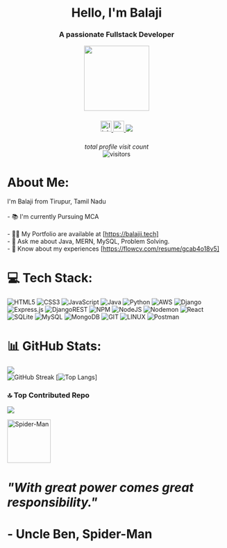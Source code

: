 <h1 align="center">Hello, I'm Balaji</h1>
<h3 align="center">A passionate Fullstack Developer</h3>
<div align="center">
  <img height="150" src="https://imgs.search.brave.com/-HUkVXK4-GP_DAyd5YTx2QN8mhG-FPkpfc2TzG2-iSw/rs:fit:860:0:0/g:ce/aHR0cHM6Ly9vdWNo/LWNkbjIuaWNvbnM4/LmNvbS92WkQtbk9P/MC1yS0dsb1BCVzBX/akxRRi1pOGhma3Bh/N1FXWV8zTDRZVEdB/L3JzOmZpdDo2ODQ6/NDU2L2N6TTZMeTlw/WTI5dWN6Z3UvYjNW/amFDMXdjbTlrTG1G/ei9jMlYwY3k5emRt/Y3ZNekF4L0wyWTFa/V0k1WkdFd0xUTTMv/WldNdE5EVXhZeTFp/T0RObC9MVFZqTXpj/MU5HVTVOalF4L05D/NXpkbWMucG5n"  />
</div>

###

<div align="center">
  <a href="https://www.linkedin.com/in/balajisankarmca/" target="_blank">
    <img src="https://img.shields.io/static/v1?message=LinkedIn&logo=linkedin&label=&color=0077B5&logoColor=white&labelColor=&style=for-the-badge" height="25" alt="linkedin logo"  />
  </a>
  <a href="balajisankarsiva@gmail.com" target="_blank">
    <img src="https://img.shields.io/static/v1?message=Gmail&logo=gmail&label=&color=D14836&logoColor=white&labelColor=&style=for-the-badge" height="25" alt="gmail logo"  />
  </a>
  <a href="https://www.balajii.tech">
    <img src="https://img.shields.io/badge/website-000000?style=for-the-badge&logo=About.me&logoColor=white"/>
  </a>
</div>

###
###

<p align="center">
  <i>total profile visit count</i><br>
<img align="center" alt="visitors" src="https://profile-counter.glitch.me/balaji-s-2024/count.svg" />
</p>

###
# About Me:
I'm Balaji from Tirupur, Tamil Nadu<br>
<br>- 📚 I'm currently Pursuing MCA<br>
<br>- 👨‍💻 My Portfolio are available at [https://balajii.tech]
<br>- 💬 Ask me about Java, MERN, MySQL, Problem Solving.
<br>- 📄 Know about my experiences [https://flowcv.com/resume/gcab4o18v5]

# 💻 Tech Stack:
![HTML5](https://img.shields.io/badge/html5-%23E34F26.svg?style=flat&logo=html5&logoColor=white) ![CSS3](https://img.shields.io/badge/css3-%231572B6.svg?style=flat&logo=css3&logoColor=white)  ![JavaScript](https://img.shields.io/badge/javascript-%23323330.svg?style=flat&logo=javascript&logoColor=%23F7DF1E) ![Java](https://img.shields.io/badge/java-%23ED8B00.svg?style=flat&logo=openjdk&logoColor=white)  ![Python](https://img.shields.io/badge/python-3670A0?style=flat&logo=python&logoColor=ffdd54)  ![AWS](https://img.shields.io/badge/AWS-%23FF9900.svg?style=flat&logo=amazon-aws&logoColor=white)  ![Django](https://img.shields.io/badge/django-%23092E20.svg?style=flat&logo=django&logoColor=white) ![Express.js](https://img.shields.io/badge/express.js-%23404d59.svg?style=flat&logo=express&logoColor=%2361DAFB) ![DjangoREST](https://img.shields.io/badge/DJANGO-REST-ff1709?style=flat&logo=django&logoColor=white&color=ff1709&labelColor=gray) ![NPM](https://img.shields.io/badge/NPM-%23CB3837.svg?style=flat&logo=npm&logoColor=white) ![NodeJS](https://img.shields.io/badge/node.js-6DA55F?style=flat&logo=node.js&logoColor=white) ![Nodemon](https://img.shields.io/badge/NODEMON-%23323330.svg?style=flat&logo=nodemon&logoColor=%BBDEAD) ![React](https://img.shields.io/badge/react-%2320232a.svg?style=flat&logo=react&logoColor=%2361DAFB)  ![SQLite](https://img.shields.io/badge/sqlite-%2307405e.svg?style=flat&logo=sqlite&logoColor=white) ![MySQL](https://img.shields.io/badge/mysql-%2300000f.svg?style=flat&logo=mysql&logoColor=white) ![MongoDB](https://img.shields.io/badge/MongoDB-%234ea94b.svg?style=flat&logo=mongodb&logoColor=white)  ![GIT](https://img.shields.io/badge/Git-fc6d26?style=flat&logo=git&logoColor=white) ![LINUX](https://img.shields.io/badge/Linux-FCC624?style=flat&logo=linux&logoColor=black)  ![Postman](https://img.shields.io/badge/Postman-FF6C37?style=flat&logo=postman&logoColor=white) 
# 📊 GitHub Stats:
![](https://github-readme-stats.vercel.app/api?username=balaji-s-2024&theme=light&hide_border=false&include_all_commits=true&count_private=true)<br/>
![GitHub Streak](http://github-readme-streak-stats.herokuapp.com?user=balaji-s-2024&theme=solarized-dark&background=FFFFFF)
[![Top Langs](https://github-readme-stats.vercel.app/api/top-langs/?username=balaji-s-2024&layout=compact&theme=default)]

### 🔝 Top Contributed Repo
![](https://github-contributor-stats.vercel.app/api?username=balaji-s-2024&limit=5&theme=dark&combine_all_yearly_contributions=true)


<img src="https://imgs.search.brave.com/aDgsklEtXXSrToUXz0jAZ-47y8HEicHQvd0vDqpE67I/rs:fit:860:0:0/g:ce/aHR0cHM6Ly9pLnBp/bmltZy5jb20vb3Jp/Z2luYWxzL2Q1L2Mx/LzBkL2Q1YzEwZGZh/ODA2MzQzZGE0Yjhm/ZWZjODNkYjQ3NGRi/LmpwZw" alt="Spider-Man" width="100">

# *"With great power comes great responsibility."* 
#         - Uncle Ben, Spider-Man



<!-- Proudly created with GPRM ( https://gprm.itsvg.in ) -->
